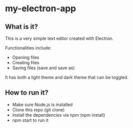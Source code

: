 # my-electron-app
## What is it?
This is a very simple text editor created with Electron. 

Functionalities include: 
* Opening files
* Creating files
* Saving files (save and save as)

It has both a light theme and dark theme that can be toggled. 

## How to run it?
* Make sure Node.js is installed
* Clone this repo (git clone)
* Install the dependencies via npm (npm install)
* npm start to run it


